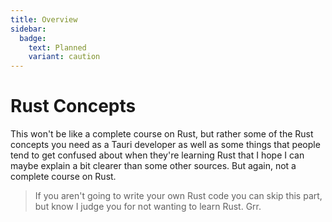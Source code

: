 ```yaml
---
title: Overview
sidebar:
  badge:
    text: Planned
    variant: caution
---
```


# Rust Concepts

This won't be like a complete course on Rust, but rather some of the Rust concepts you need as a Tauri developer as well as some things that people tend to get confused about when they're learning Rust that I hope I can maybe explain a bit clearer than some other sources. But again, not a complete course on Rust.

> If you aren't going to write your own Rust code you can skip this part, but know I judge you for not wanting to learn Rust. Grr.

